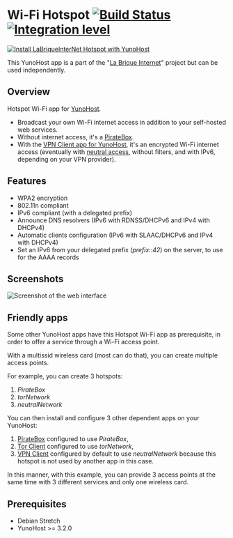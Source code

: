 # Wi-Fi Hotspot [![Build Status](https://travis-ci.org/labriqueinternet/hotspot_ynh.svg?branch=master)](https://travis-ci.org/labriqueinternet/hotspot_ynh) [![Integration level](https://dash.yunohost.org/integration/hotspot.svg)](https://dash.yunohost.org/appci/app/hotspot)

[![Install LaBriqueInterNet Hotspot with YunoHost](https://install-app.yunohost.org/install-with-yunohost.png)](https://install-app.yunohost.org/?app=hotspot)

This YunoHost app is a part of the "[La Brique Internet](http://labriqueinter.net)" project but can be used independently.

## Overview
Hotspot Wi-Fi app for [YunoHost](http://yunohost.org/).

* Broadcast your own Wi-Fi internet access in addition to your self-hosted web services.
* Without internet access, it's a [PirateBox](https://en.wikipedia.org/wiki/PirateBox).
* With the [VPN Client app for YunoHost](https://github.com/labriqueinternet/vpnclient_ynh), it's an encrypted Wi-Fi internet access (eventually with [neutral access](https://en.wikipedia.org/wiki/Net_neutrality), without filters, and with IPv6, depending on your VPN provider).

## Features

* WPA2 encryption
* 802.11n compliant
* IPv6 compliant (with a delegated prefix)
* Announce DNS resolvers (IPv6 with RDNSS/DHCPv6 and IPv4 with DHCPv4)
* Automatic clients configuration (IPv6 with SLAAC/DHCPv6 and IPv4 with DHCPv4)
* Set an IPv6 from your delegated prefix (*prefix::42*) on the server, to use for the AAAA records

## Screenshots

![Screenshot of the web interface](https://raw.githubusercontent.com/labriqueinternet/hotspot_ynh/master/screenshot.png)

## Friendly apps

Some other YunoHost apps have this Hotspot Wi-Fi app as prerequisite, in order to offer a service through a Wi-Fi access point.

With a multissid wireless card (most can do that), you can create multiple access points.

For example, you can create 3 hotspots:

1. *PirateBox*
2. *torNetwork*
3. *neutralNetwork*

You can then install and configure 3 other dependent apps on your YunoHost:

1. [PirateBox](https://github.com/labriqueinternet/piratebox_ynh) configured to use *PirateBox*,
2. [Tor Client](https://github.com/labriqueinternet/torclient_ynh/) configured to use *torNetwork*,
3. [VPN Client](https://github.com/labriqueinternet/vpnclient_ynh/) configured by default to use *neutralNetwork* because this hotspot is not used by another app in this case.

In this manner, with this example, you can provide 3 access points at the same time with 3 different services and only one wireless card.

## Prerequisites

* Debian Stretch
* YunoHost >= 3.2.0

